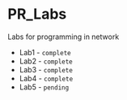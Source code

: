 
# PR_Labs
Labs for programming in network

- Lab1 - `complete`
- Lab2 - `complete`
- Lab3 - `complete`
- Lab4 - `complete`
- Lab5 - `pending`